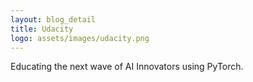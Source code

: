 ```yaml
---
layout: blog_detail
title: Udacity
logo: assets/images/udacity.png
---
```


Educating the next wave of AI Innovators using PyTorch.
